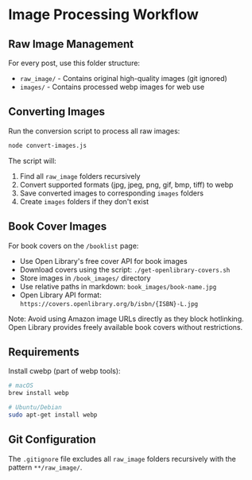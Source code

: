 # Image Processing Workflow

## Raw Image Management

For every post, use this folder structure:
- `raw_image/` - Contains original high-quality images (git ignored)
- `images/` - Contains processed webp images for web use

## Converting Images

Run the conversion script to process all raw images:
```bash
node convert-images.js
```

The script will:
1. Find all `raw_image` folders recursively
2. Convert supported formats (jpg, jpeg, png, gif, bmp, tiff) to webp
3. Save converted images to corresponding `images` folders
4. Create `images` folders if they don't exist

## Book Cover Images

For book covers on the `/booklist` page:
- Use Open Library's free cover API for book images
- Download covers using the script: `./get-openlibrary-covers.sh`
- Store images in `/book_images/` directory
- Use relative paths in markdown: `book_images/book-name.jpg`
- Open Library API format: `https://covers.openlibrary.org/b/isbn/{ISBN}-L.jpg`

Note: Avoid using Amazon image URLs directly as they block hotlinking. Open Library provides freely available book covers without restrictions.

## Requirements

Install cwebp (part of webp tools):
```bash
# macOS
brew install webp

# Ubuntu/Debian
sudo apt-get install webp
```

## Git Configuration

The `.gitignore` file excludes all `raw_image` folders recursively with the pattern `**/raw_image/`.